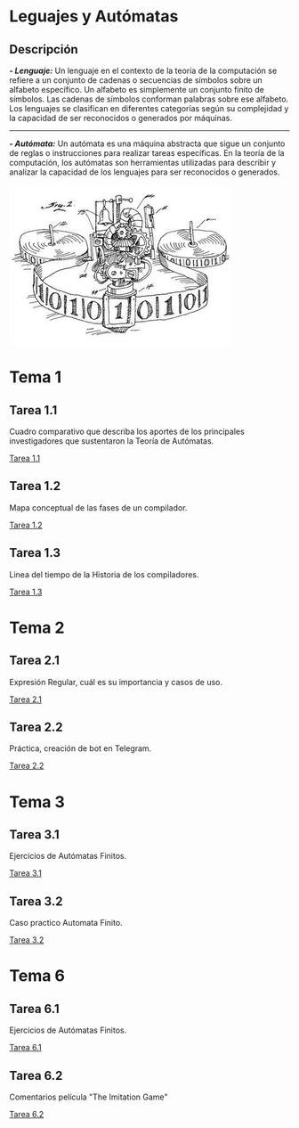 # Leguajes y Autómatas

## Descripción

***- Lenguaje:***
Un lenguaje en el contexto de la teoría de la computación se refiere a un conjunto de cadenas o secuencias de símbolos sobre un alfabeto específico. Un alfabeto es simplemente un conjunto finito de símbolos. Las cadenas de símbolos conforman palabras sobre ese alfabeto. Los lenguajes se clasifican en diferentes categorías según su complejidad y la capacidad de ser reconocidos o generados por máquinas.
*****
***- Autómata:***
Un autómata es una máquina abstracta que sigue un conjunto de reglas o instrucciones para realizar tareas específicas. En la teoría de la computación, los autómatas son herramientas utilizadas para describir y analizar la capacidad de los lenguajes para ser reconocidos o generados.

![Imagen del tema](https://github.com/Itzel-Paola-Garcia/LeguajesAutomatas/blob/main/LenguajeyAutomata.jpg)

# Tema 1
## Tarea 1.1
Cuadro comparativo que describa los aportes de los principales investigadores que sustentaron la Teoría de Autómatas.

[Tarea 1.1](https://github.com/Itzel-Paola-Garcia/LeguajesAutomatas/blob/main/Tema1/Historia%20y%20evoluci%C3%B3n%20de%20La%20Teor%C3%ADa%20%20de%20Aut%C3%B3matas%20y%20Lenguajes%20Formales.pdf)

## Tarea 1.2
Mapa conceptual de las fases de un compilador.

[Tarea 1.2](https://github.com/Itzel-Paola-Garcia/LeguajesAutomatas/blob/main/Fases%20de%20un%20compilador.pdf)

## Tarea 1.3
Linea del tiempo de la Historia de los compiladores.

[Tarea 1.3](https://github.com/Itzel-Paola-Garcia/LeguajesAutomatas/blob/main/Historia%20de%20los%20compiladores.pdf)

# Tema 2
## Tarea 2.1
 Expresión Regular, cuál es su importancia y casos de uso.

[Tarea 2.1](https://github.com/Itzel-Paola-Garcia/LeguajesAutomatas/blob/main/Tema%202/Tarea%202.1.pdf)

## Tarea 2.2
 Práctica, creación de bot en Telegram.

[Tarea 2.2](https://github.com/Itzel-Paola-Garcia/LeguajesAutomatas/blob/main/Tema%202/Tarea%202_2/Tarea%202_2.ipynb)

# Tema 3
## Tarea 3.1
Ejercicios de Autómatas Finitos.

[Tarea 3.1](https://github.com/Itzel-Paola-Garcia/LeguajesAutomatas/blob/main/Tema%203/Tarea%203.1.pdf)

## Tarea 3.2
Caso practico Automata Finito.

[Tarea 3.2](https://github.com/Itzel-Paola-Garcia/LeguajesAutomatas/blob/main/Tema%203/Tarea%203.2.md)

# Tema 6
## Tarea 6.1
Ejercicios de Autómatas Finitos.

[Tarea 6.1](https://github.com/Itzel-Paola-Garcia/LeguajesAutomatas/blob/main/Tarea%206.1.pdf)

## Tarea 6.2
Comentarios película "The Imitation Game"

[Tarea 6.2](https://github.com/Itzel-Paola-Garcia/LeguajesAutomatas/blob/main/C%C3%B3digo%20Enigma.pdf)


